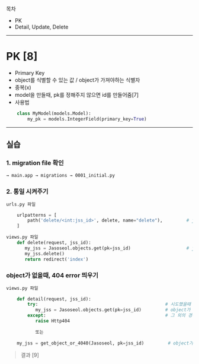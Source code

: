 목차  
- PK  
- Detail, Update, Delete  

- - -  

# PK [8] 
- Primary Key  
- object를 식별할 수 있는 값 / object가 가져야하는 식별자  
- 중복(x)  
- model을 만들때, pk를 정해주지 않으면 id를 만들어줌[7]  
- 사용법  
```python
    class MyModel(models.Model):
        my_pk = models.IntegerField(primary_key=True)
```

- - - 

## 실습  

### 1. migration file 확인  
```
→ main.app → migrations → 0001_initial.py
```

### 2. 통일 시켜주기
```python
urls.py 파일

    urlpatterns = [
        path('delete/<int:jss_id>', delete, name="delete"),         # jss_id
    ]
    
views.py 파일
    def delete(request, jss_id):
       my_jss = Jasoseol.objects.get(pk=jss_id)                     # jss_id
       my_jss.delete()
       return redirect('index')
```  

### object가 없을때, 404 error 띄우기  
```python
views.py 파일

    def detail(request, jss_id):
        try:                                                # 시도했을때
           my_jss = Jasoseol.objects.get(pk=jss_id)         # object가 있는 경우
        except:                                             # 그 외의 경우
           raise Http404
           
           또는
        
    my_jss = get_object_or_4040(Jasoseol, pk=jss_id)         # object가 없었을때, 404를 출력하는 함수
```  
> 결과 [9]  

